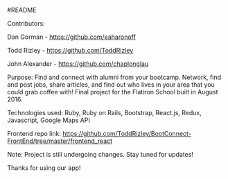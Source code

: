 #README

Contributors:

Dan Gorman - https://github.com/eaharonoff

Todd Rizley - https://github.com/ToddRizley

John Alexander - https://github.com/chaplonglau

Purpose: Find and connect with alumni from your bootcamp. Network, find and post jobs, share articles, and find out who lives in your area that you could grab coffee with! Final project for the Flatiron School built in August 2016.

Technologies used: Ruby, Ruby on Rails, Bootstrap, React.js, Redux, Javascript, Google Maps API

Frontend repo link: https://github.com/ToddRizley/BootConnect-FrontEnd/tree/master/frontend_react

Note: Project is still undergoing changes. Stay tuned for updates!

Thanks for using our app!
